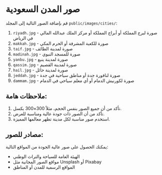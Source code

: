 # صور المدن السعودية

قم بإضافة الصور التالية إلى المجلد `public/images/cities/`:

1. `riyadh.jpg` - صورة لبرج المملكة أو أبراج المملكة أو مركز الملك عبدالله المالي في الرياض
2. `makkah.jpg` - صورة للكعبة المشرفة أو الحرم المكي
3. `taif.jpg` - صورة لمدينة الطائف
4. `madinah.jpg` - صورة للمسجد النبوي
5. `yanbu.jpg` - صورة لمدينة ينبع
6. `qassim.jpg` - صورة لمدينة القصيم
7. `hail.jpg` - صورة لمدينة حائل
8. `jeddah.jpg` - صورة لنافورة جدة أو مناطق سياحية في جدة
9. `dammam.jpg` - صورة لكورنيش الدمام أو أي معلم سياحي في الدمام

## ملاحظات هامة:

1. تأكد من أن جميع الصور بنفس الحجم، مثلاً 300×300 بكسل.
2. تأكد من أن الصور ذات جودة عالية ومناسبة للعرض.
3. استخدم صور مناسبة لكل مدينة تظهر معالمها المميزة.

## مصادر للصور:

يمكنك الحصول على صور عالية الجودة من المواقع التالية:
- الهيئة العامة للسياحة والتراث الوطني
- مواقع الصور المجانية مثل Unsplash أو Pixabay
- المواقع الرسمية للمدن أو المناطق 